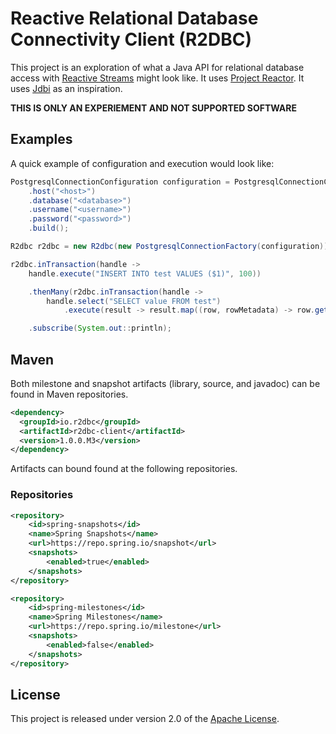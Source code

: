# Reactive Relational Database Connectivity Client (R2DBC)
This project is an exploration of what a Java API for relational database access with [Reactive Streams][rs] might look like.  It uses [Project Reactor][pr].  It uses [Jdbi][jd] as an inspiration.

[jd]: http://jdbi.org
[pr]: https://projectreactor.io
[rs]: http://www.reactive-streams.org

**THIS IS ONLY AN EXPERIEMENT AND NOT SUPPORTED SOFTWARE**

## Examples
A quick example of configuration and execution would look like:

```java
PostgresqlConnectionConfiguration configuration = PostgresqlConnectionConfiguration.builder()
    .host("<host>")
    .database("<database>")
    .username("<username>")
    .password("<password>")
    .build();

R2dbc r2dbc = new R2dbc(new PostgresqlConnectionFactory(configuration));

r2dbc.inTransaction(handle ->
    handle.execute("INSERT INTO test VALUES ($1)", 100))

    .thenMany(r2dbc.inTransaction(handle ->
        handle.select("SELECT value FROM test")
            .execute(result -> result.map((row, rowMetadata) -> row.get("value", Integer.class)))))

    .subscribe(System.out::println);
```

## Maven
Both milestone and snapshot artifacts (library, source, and javadoc) can be found in Maven repositories.

```xml
<dependency>
  <groupId>io.r2dbc</groupId>
  <artifactId>r2dbc-client</artifactId>
  <version>1.0.0.M3</version>
</dependency>
```

Artifacts can bound found at the following repositories.

### Repositories
```xml
<repository>
    <id>spring-snapshots</id>
    <name>Spring Snapshots</name>
    <url>https://repo.spring.io/snapshot</url>
    <snapshots>
        <enabled>true</enabled>
    </snapshots>
</repository>
```

```xml
<repository>
    <id>spring-milestones</id>
    <name>Spring Milestones</name>
    <url>https://repo.spring.io/milestone</url>
    <snapshots>
        <enabled>false</enabled>
    </snapshots>
</repository>
```

## License
This project is released under version 2.0 of the [Apache License][l].

[l]: https://www.apache.org/licenses/LICENSE-2.0
